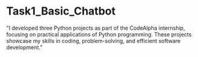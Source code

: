 # Task1_Basic_Chatbot
"I developed three Python projects as part of the CodeAlpha internship, focusing on practical applications of Python programming. These projects showcase my skills in coding, problem-solving, and efficient software development."
